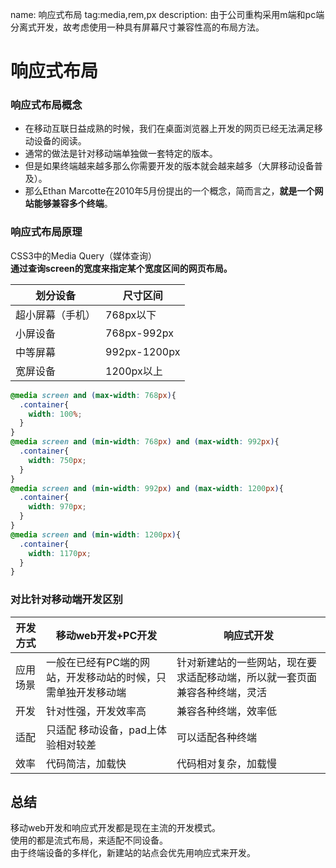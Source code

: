 name: 响应式布局
tag:media,rem,px
description: 由于公司重构采用m端和pc端分离式开发，故考虑使用一种具有屏幕尺寸兼容性高的布局方法。


# 响应式布局



### 响应式布局概念

- 在移动互联日益成熟的时候，我们在桌面浏览器上开发的网页已经无法满足移动设备的阅读。
- 通常的做法是针对移动端单独做一套特定的版本。
- 但是如果终端越来越多那么你需要开发的版本就会越来越多（大屏移动设备普及）。
- 那么Ethan Marcotte在2010年5月份提出的一个概念，简而言之，**就是一个网站能够兼容多个终端**。

### 响应式布局原理

CSS3中的Media Query（媒体查询）  
**通过查询screen的宽度来指定某个宽度区间的网页布局。**

| 划分设备     | 尺寸区间         |
| -------- | ------------ |
| 超小屏幕（手机） | 768px以下      |
| 小屏设备     | 768px-992px  |
| 中等屏幕     | 992px-1200px |
| 宽屏设备     | 1200px以上     |

```css
@media screen and (max-width: 768px){
  .container{
    width: 100%;
  }
}
@media screen and (min-width: 768px) and (max-width: 992px){
  .container{
    width: 750px;
  }
}
@media screen and (min-width: 992px) and (max-width: 1200px){
  .container{
    width: 970px;
  }
}
@media screen and (min-width: 1200px){
  .container{
    width: 1170px;
  }
}
```



### 对比针对移动端开发区别

| 开发方式 | 移动web开发+PC开发                    | 响应式开发                                 |
| ---- | ------------------------------- | ------------------------------------- |
| 应用场景 | 一般在已经有PC端的网站，开发移动站的时候，只需单独开发移动端 | 针对新建站的一些网站，现在要求适配移动端，所以就一套页面兼容各种终端，灵活 |
| 开发   | 针对性强，开发效率高                      | 兼容各种终端，效率低                            |
| 适配   | 只适配 移动设备，pad上体验相对较差             | 可以适配各种终端                              |
| 效率   | 代码简洁，加载快                        | 代码相对复杂，加载慢                            |

## 总结

移动web开发和响应式开发都是现在主流的开发模式。  
使用的都是流式布局，来适配不同设备。  
由于终端设备的多样化，新建站的站点会优先用响应式来开发。

